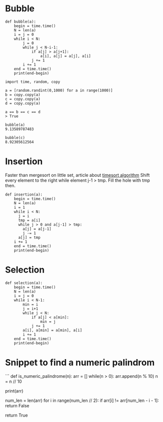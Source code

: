 # Bubble

```
def bubble(a):
    begin = time.time()
    N = len(a)                                                                                                                                                      
    i = j = 0
    while i < N:
        j = 0
        while j < N-i-1:
            if a[j] > a[j+1]:
                a[i], a[j] = a[j], a[i]
            j += 1
        i += 1
    end = time.time()
    print(end-begin)
```

```
import time, random, copy

a = [random.randint(0,1000) for a in range(1000)]
b = copy.copy(a)
c = copy.copy(a)
d = copy.copy(a)

a == b == c == d
> True

bubble(a)
9.13589787483

bubble(c)
8.92305612564

```

# Insertion
Faster than mergesort on little set, article about [timesort algorithm](https://hackernoon.com/timsort-the-fastest-sorting-algorithm-youve-never-heard-of-36b28417f399)
Shift every element to the right while element j-1 > tmp.
Fill the hole with tmp then.

```
def insertion(a):
    begin = time.time()
    N = len(a)
    i = 1
    while i < N:
      j = i
      tmp = a[i]
      while j > 0 and a[j-1] > tmp:
        a[j] = a[j-1]
        j -= 1
      a[j] = tmp
    i += 1
    end = time.time()
    print(end-begin)
```


# Selection

```
def selection(a):
    begin = time.time()
    N = len(a)
    i = j = 0
    while i < N-1:
        min = i
        j = i+1
        while j < N:
            if a[j] < a[min]:
                min = j
            j += 1
        a[i], a[min] = a[min], a[i]
        i += 1
    end = time.time()
    print(end-begin)
```


# Snippet to find a numeric palindrom

``̀`
def is_numeric_palindrome(n):
  arr = []
  while(n > 0):
    arr.append(n % 10)
    n = n // 10

  print(arr)

  num_len = len(arr)
  for i in range(num_len // 2):
    if arr[i] != arr[num_len - i - 1]:
      return False

  return True
```





